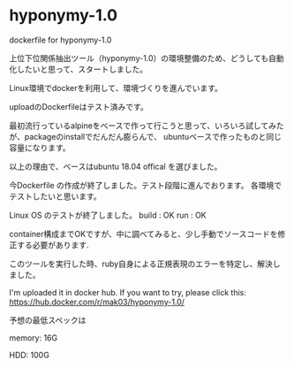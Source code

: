 # hyponymy-1.0
dockerfile for hyponymy-1.0


上位下位関係抽出ツール（hyponymy-1.0）の環境整備のため、どうしても自動化したいと思って、スタートしました。

Linux環境でdockerを利用して、環境づくりを進んでいます。

uploadのDockerfileはテスト済みです。


最初流行っているalpineをベースで作って行こうと思って、いろいろ試してみたが、packageのinstallでだんだん膨らんで、
ubuntuベースで作ったものと同じ容量になります。

以上の理由で、ベースはubuntu 18.04 offical を選びました。

今Dockerfile の作成が終了しました。テスト段階に進んでおります。
各環境でテストしたいと思います。

Linux OS のテストが終了しました。
build : OK
  run : OK

container構成までOKですが、中に調べてみると、少し手動でソースコードを修正する必要があります.

このツールを実行した時、ruby自身による正規表現のエラーを特定し、解決しました。

I'm uploaded it in docker hub. If you want to try, please click this:
https://hub.docker.com/r/mak03/hyponymy-1.0/


予想の最低スペックは

memory: 16G

HDD: 100G
